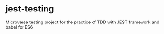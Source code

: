 # jest-testing
Microverse testing project for the practice of TDD with JEST framework and babel for ES6
